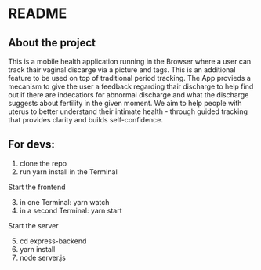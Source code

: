 # README

## About the project 

This is a mobile health application running in the Browser where a user can track thair vaginal discarge via a picture and tags. This is an additional feature to be used on top of traditional period tracking. The App provieds a mecanism to give the user a feedback regarding thair discharge to help find out if there are indecatiors for abnormal discharge and what the discharge suggests about fertility in the given moment. 
We aim to help people with uterus to better understand their intimate health - through guided tracking that provides clarity and builds self-confidence.

## For devs:


1. clone the repo
2. run yarn install in the Terminal

Start the frontend 

3. in one Terminal: yarn watch
4. in a second Terminal: yarn start

Start the server

5. cd express-backend
6. yarn install
7. node server.js 
